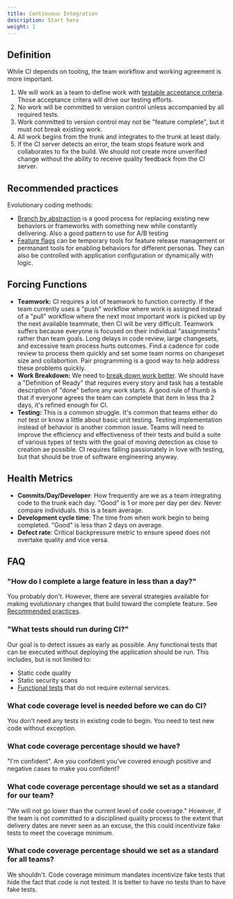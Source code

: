 ```yaml
---
title: Continuous Integration
description: Start here
weight: 1
---
```


## Definition

While CI depends on tooling, the team workflow and working agreement is more important.

1. We will work as a team to define work with [testable acceptance criteria](https://dojoconsortium.org/docs/work-decomposition/behavior-driven-development/). Those acceptance critera will drive our testing efforts.
2. No work will be committed to version control unless accompanied by all required tests.
3. Work committed to version control may not be "feature complete", but it must not break existing work.
4. All work begins from the trunk and integrates to the trunk at least daily.
5. If the CI server detects an error, the team stops feature work and collaborates to fix the build. We should not create more unverified change without the ability to receive quality feedback from the CI server.

## Recommended practices

Evolutionary coding methods:

- [Branch by abstraction](https://www.branchbyabstraction.com/) is a good process for replacing existing new behaviors or frameworks with something new while constantly delivering. Also a good pattern to use for A/B testing
- [Feature flags](https://martinfowler.com/articles/feature-toggles.html) can be temporary tools for feature release management or permanant tools for enabling behaviors for different personas. They can also be controlled with application configuration or dynamically with logic.

## Forcing Functions

- **Teamwork:** CI requires a lot of teamwork to function correctly. If the team currently uses a "push" workflow where work is assigned instead of a "pull" workflow where the next most important work is picked up by the next available teammate, then CI will be very difficult. Teamwork suffers because everyone is focused on their individual "assignments" rather than team goals. Long delays in code review, large changesets, and excessive team process hurts outcomes. Find a cadence for code review to process them quickly and set some team norms on changeset size and collabortion. Pair programming is a good way to help address these problems quickly.
- **Work Breakdown:** We need to [break down work better](https://dojoconsortium.org/docs/work-decomposition/work-breakdown/). We should have a "Definition of Ready" that requires every story and task has a testable description of "done" before any work starts. A good rule of thumb is that if everyone agrees the team can complete that item in less tha 2 days, it's refined enough for CI.
- **Testing:** This is a common struggle. It's common that teams either do not test or know a little about basic unit testing. Testing implementation instead of behavior is another common issue. Teams will need to improve the efficiency and effectiveness of their tests and build a suite of various types of tests with the goal of moving detection as close to creation ae possible. CI requires falling passionately in love with testing, but that should be true of software engineering anyway.

## Health Metrics

- **Commits/Day/Developer**: How frequently are we as a team integrating code to the trunk each day. "Good" is 1 or more per day per dev. Never compare individuals. this is a team average.
- **Development cycle time**: The time from when work begin to being completed. "Good" is less than 2 days on average.
- **Defect rate**: Critical backpressure metric to ensure speed does not overtake quality and vice versa.

## FAQ

### "How do I complete a large feature in less than a day?"

You probably don't. However, there are several strategies available for making evolutionary changes that build toward the complete feature. See [Recommended practices](#recommended-practices).

### "What tests should run during CI?"

Our goal is to detect issues as early as possible. Any functional tests that can be executed without deploying the application should be run. This includes, but is not limited to:

- Static code quality
- Static security scans
- [Functional tests](https://martinfowler.com/articles/practical-test-pyramid.html) that do not require external services.

### What code coverage level is needed before we can do CI?

You don't need any tests in existing code to begin. You need to test new code without exception.

### What code coverage percentage should we have?

"I'm confident". Are you confident you've covered enough positive and negative cases to make you confident?

### What code coverage percentage should we set as a standard for our team?

"We will not go lower than the current level of code coverage." However, if the team is not committed to a disciplined quality process to the extent that delivery dates are never seen as an excuse, the this could incentivize fake tests to meet the coverage minimum.

### What code coverage percentage should we set as a standard for all teams?

We shouldn't. Code coverage minimum mandates incentivize fake tests that hide the fact that code is not tested. It is better to have no tests than to have fake tests.
